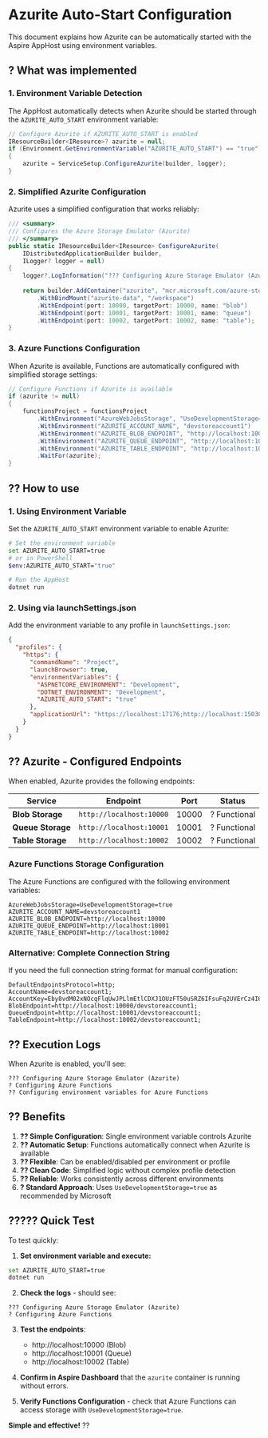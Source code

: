 # Azurite Auto-Start Configuration

This document explains how Azurite can be automatically started with the Aspire AppHost using environment variables.

## ? What was implemented

### 1. **Environment Variable Detection**
The AppHost automatically detects when Azurite should be started through the `AZURITE_AUTO_START` environment variable:

```csharp
// Configure Azurite if AZURITE_AUTO_START is enabled
IResourceBuilder<IResource>? azurite = null;
if (Environment.GetEnvironmentVariable("AZURITE_AUTO_START") == "true")
{
    azurite = ServiceSetup.ConfigureAzurite(builder, logger);
}
```

### 2. **Simplified Azurite Configuration**
Azurite uses a simplified configuration that works reliably:

```csharp
/// <summary>
/// Configures the Azure Storage Emulator (Azurite)
/// </summary>
public static IResourceBuilder<IResource> ConfigureAzurite(
    IDistributedApplicationBuilder builder,
    ILogger? logger = null)
{
    logger?.LogInformation("??? Configuring Azure Storage Emulator (Azurite)");
    
    return builder.AddContainer("azurite", "mcr.microsoft.com/azure-storage/azurite")
        .WithBindMount("azurite-data", "/workspace")
        .WithEndpoint(port: 10000, targetPort: 10000, name: "blob")
        .WithEndpoint(port: 10001, targetPort: 10001, name: "queue")
        .WithEndpoint(port: 10002, targetPort: 10002, name: "table");
}
```

### 3. **Azure Functions Configuration**
When Azurite is available, Functions are automatically configured with simplified storage settings:

```csharp
// Configure Functions if Azurite is available
if (azurite != null)
{
    functionsProject = functionsProject
        .WithEnvironment("AzureWebJobsStorage", "UseDevelopmentStorage=true")
        .WithEnvironment("AZURITE_ACCOUNT_NAME", "devstoreaccount1")
        .WithEnvironment("AZURITE_BLOB_ENDPOINT", "http://localhost:10000")
        .WithEnvironment("AZURITE_QUEUE_ENDPOINT", "http://localhost:10001")
        .WithEnvironment("AZURITE_TABLE_ENDPOINT", "http://localhost:10002")
        .WaitFor(azurite);
}
```

## ?? How to use

### 1. **Using Environment Variable**
Set the `AZURITE_AUTO_START` environment variable to enable Azurite:

```bash
# Set the environment variable
set AZURITE_AUTO_START=true
# or in PowerShell
$env:AZURITE_AUTO_START="true"

# Run the AppHost
dotnet run
```

### 2. **Using via launchSettings.json**
Add the environment variable to any profile in `launchSettings.json`:

```json
{
  "profiles": {
    "https": {
      "commandName": "Project",
      "launchBrowser": true,
      "environmentVariables": {
        "ASPNETCORE_ENVIRONMENT": "Development",
        "DOTNET_ENVIRONMENT": "Development",
        "AZURITE_AUTO_START": "true"
      },
      "applicationUrl": "https://localhost:17176;http://localhost:15030"
    }
  }
}
```

## ?? Azurite - Configured Endpoints

When enabled, Azurite provides the following endpoints:

| Service | Endpoint | Port | Status |
|---------|----------|------|--------|
| **Blob Storage** | `http://localhost:10000` | 10000 | ? Functional |
| **Queue Storage** | `http://localhost:10001` | 10001 | ? Functional |
| **Table Storage** | `http://localhost:10002` | 10002 | ? Functional |

### Azure Functions Storage Configuration

The Azure Functions are configured with the following environment variables:

```
AzureWebJobsStorage=UseDevelopmentStorage=true
AZURITE_ACCOUNT_NAME=devstoreaccount1
AZURITE_BLOB_ENDPOINT=http://localhost:10000
AZURITE_QUEUE_ENDPOINT=http://localhost:10001
AZURITE_TABLE_ENDPOINT=http://localhost:10002
```

### Alternative: Complete Connection String
If you need the full connection string format for manual configuration:

```
DefaultEndpointsProtocol=http;
AccountName=devstoreaccount1;
AccountKey=Eby8vdM02xNOcqFlqUwJPLlmEtlCDXJ1OUzFT50uSRZ6IFsuFq2UVErCz4I6tq/K1SZFPTOtr/KBHBeksoGMGw==;
BlobEndpoint=http://localhost:10000/devstoreaccount1;
QueueEndpoint=http://localhost:10001/devstoreaccount1;
TableEndpoint=http://localhost:10002/devstoreaccount1;
```

## ?? Execution Logs

When Azurite is enabled, you'll see:

```
??? Configuring Azure Storage Emulator (Azurite)
? Configuring Azure Functions
?? Configuring environment variables for Azure Functions
```

## ?? Benefits

1. **?? Simple Configuration**: Single environment variable controls Azurite
2. **?? Automatic Setup**: Functions automatically connect when Azurite is available
3. **?? Flexible**: Can be enabled/disabled per environment or profile
4. **?? Clean Code**: Simplified logic without complex profile detection
5. **?? Reliable**: Works consistently across different environments
6. **? Standard Approach**: Uses `UseDevelopmentStorage=true` as recommended by Microsoft

## ????? Quick Test

To test quickly:

1. **Set environment variable and execute:**
```bash
set AZURITE_AUTO_START=true
dotnet run
```

2. **Check the logs** - should see:
```
??? Configuring Azure Storage Emulator (Azurite)
? Configuring Azure Functions
```

3. **Test the endpoints**:
   - http://localhost:10000 (Blob)
   - http://localhost:10001 (Queue)
   - http://localhost:10002 (Table)

4. **Confirm in Aspire Dashboard** that the `azurite` container is running without errors.

5. **Verify Functions Configuration** - check that Azure Functions can access storage with `UseDevelopmentStorage=true`.

**Simple and effective!** ??